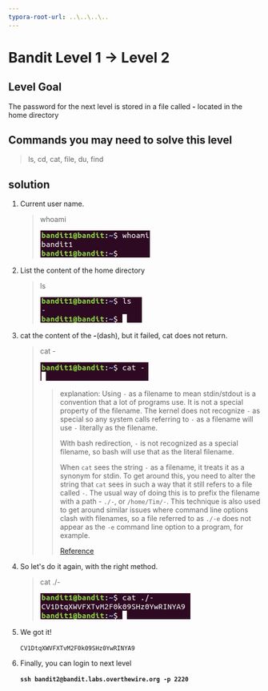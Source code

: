```yaml
---
typora-root-url: ..\..\..\..
---
```


# Bandit Level 1 → Level 2

## Level Goal

The password for the next level is stored in a file called **-** located in the home directory

## Commands you may need to solve this level

> ls, cd, cat, file, du, find



## solution

1. Current user name.

   > whoami
   >
   > ![whomai](/img/a_vulnerable/a_otw/a_bandit/a_1_2/whoami_1_2.jpg)

2. List the content of the home directory

   > ls
   >
   > ![ls](/img/a_vulnerable/a_otw/a_bandit/a_1_2/ls_1_2.jpg)

3. cat the content of the **-**(dash), but it failed, cat does not return.

   > cat -
   >
   > ![cat](/img/a_vulnerable/a_otw/a_bandit/a_1_2/cat_failed_1_2.jpg)
   >
   > > explanation:  Using `-` as a filename to mean stdin/stdout is a convention that a lot of programs use. It is not a special property of the filename. The kernel does not recognize `-` as special so any system calls referring to `-` as a filename will use `-` literally as the filename.
   > >
   > > With bash redirection, `-` is not recognized as a special filename, so bash will use that as the literal filename.
   > >
   > > When `cat` sees the string `-` as a filename, it treats it as a synonym for stdin. To get around this, you need to alter the string that `cat` sees in such a way that it still refers to a file called `-`. The usual way of doing this is to prefix the filename with a path - `./-`, or `/home/Tim/-`. This technique is also used to get around similar issues where command line options clash with filenames, so a file referred to as `./-e` does not appear as the `-e` command line option to a program, for example.
   > >
   > > [Reference]( https://unix.stackexchange.com/questions/16357/usage-of-dash-in-place-of-a-filename )

4. So let's do it again, with the right method.

   > cat ./-
   >
   > ![cat](/img/a_vulnerable/a_otw/a_bandit/a_1_2/cat_1_2.jpg)

5. We got it!

   `CV1DtqXWVFXTvM2F0k09SHz0YwRINYA9`

6. Finally, you can login to next level

   **`ssh bandit2@bandit.labs.overthewire.org -p 2220`**